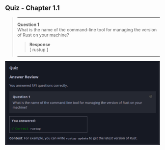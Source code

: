 ## Quiz - Chapter 1.1 ##

> ---
> **Question 1**<br>
> What is the name of the command-line tool for managing the 
> version of Rust on your machine?
> > **Response**<br>
> > [ rustup ]
> ---

![image](../additional-files/images/quiz_0101.png)
